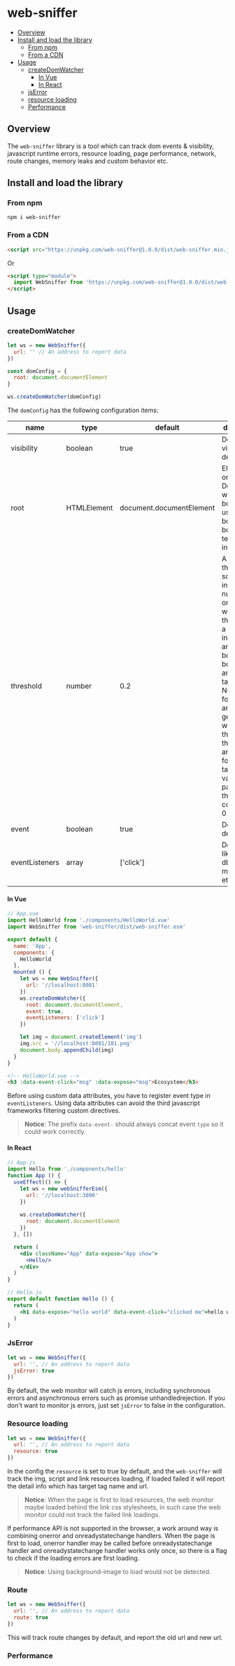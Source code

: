 # web-sniffer

- [Overview](#overview)
- [Install and load the library](#install-and-load-the-library)
  - [From npm](#from-npm)
  - [From a CDN](#from-a-cdn)
- [Usage](#usage)
  - [createDomWatcher](#createdomwatcher)
    - [In Vue](#in-vue)
    - [In React]()
  - [jsError](#jserror)
  - [resource loading](#resource-loading)
  - [Performance](#performance)

## Overview

The `web-sniffer` library is a tool which can track dom events & visibility, javascript runtime errors, resource loading, 
page performance, network, route changes, memory leaks and custom behavior etc.

## Install and load the library
### From npm

```shell
npm i web-sniffer
```

### From a CDN

```html
<script src="https://unpkg.com/web-sniffer@1.0.0/dist/web-sniffer.min.js"></script>
```

Or

```html
<script type="module">
  import WebSniffer from 'https://unpkg.com/web-sniffer@1.0.0/dist/web-sniffer.esm.js'
</script>
```
## Usage

### createDomWatcher

```js
let ws = new WebSniffer({
  url: '' // An address to report data
})

const domConfig = {
  root: document.documentElement
}

ws.createDomWatcher(domConfig)
```

The `domConfig` has the following configuration items:

| name | type | default | description |
| ---- | ----- | ------ | ----------- |
| visibility | boolean | true | Dom visibility detection |
| root | HTMLElement | document.documentElement | Ehe Element or Document whose bounds are used as the bounding box when testing for intersection. |
| threshold | number | 0.2 | A list of thresholds, sorted in increasing numeric order, where each threshold is a ratio of intersection area to bounding box area of an observed target. Notifications for a target are generated when any of the thresholds are crossed for that target. If no value was passed to the constructor, 0 is used. |
| event | boolean | true | Dom event detection |
| eventListeners | array | ['click'] | Dom events like click, dbclick, mouseenter etc. |

#### In Vue

```js
// App.vue
import HelloWorld from './components/HelloWorld.vue'
import WebSniffer from 'web-sniffer/dist/web-sniffer.esm'

export default {
  name: 'App',
  components: {
    HelloWorld
  },
  mounted () {
    let ws = new WebSniffer({
      url: '//localhost:8081'
    })
    ws.createDomWatcher({
      root: document.documentElement,
      event: true,
      eventListeners: ['click']
    })

    let img = document.createElement('img')
    img.src = '//localhost:8081/101.png'
    document.body.appendChild(img)
  }
}
```

```html
<!-- HelloWorld.vue -->
<h3 :data-event-click="msg" :data-expose="msg">Ecosystem</h3>
```

Before using custom data attributes, you have to register event type in `eventListeners`. Using data attributes can avoid the third javascript frameworks filtering custom directives.

> **Notice**: The prefix `data-event-` should always concat event `type` so it could work correctly.

#### In React

```jsx
// App.js
import Hello from './components/hello'
function App () {
  useEffect(() => {
    let ws = new webSnifferEsm({
      url: '//localhost:3000'
    })
    
    ws.createDomWatcher({
      root: document.documentElement
    })
  }, [])

  return (
    <div className="App" data-expose="App show">
      <Hello/>
    </div>
  )
}
```

```jsx
// Hello.js
export default function Hello () {
  return (
    <h1 data-expose="hello world" data-event-click="clicked me">hello world</h1>
  )
}
```

### JsError

```js
let ws = new WebSniffer({
  url: '', // An address to report data
  jsError: true
})
```

By default, the web monitor will catch js errors, including synchronous errors and asynchronous errors such as promise unhandledrejection.
If you don't want to monitor js errors, just set `jsError` to false in the configuration.

### Resource loading

```js
let ws = new WebSniffer({
  url: '', // An address to report data
  resource: true
})
```

In the config the `resource` is set to true by default, and the `web-sniffer` will track the img, script and link resources
loading, if loaded failed it will report the detail info which has target tag name and url.

> **Notice**: When the page is first to load resources, the web monitor maybe loaded behind the link css stylesheets, in such case the web monitor could not track the failed link loadings.

If performance API is not supported in the browser, a work around way is combining onerror and onreadystatechange handlers.
When the page is first to load, onerror handler may be called before onreadystatechange handler and onreadystatechange handler  works only once, so there is a flag to check if the loading errors are first loading.

> **Notice**: Using background-image to load would not be detected.

### Route

```js
let ws = new WebSniffer({
  url: '', // An address to report data
  route: true
})
```

This will track route changes by default, and report the old url and new url.

### Performance
